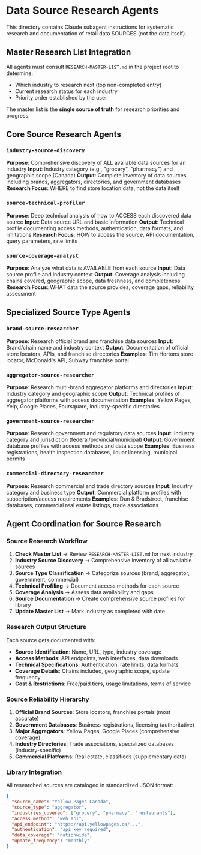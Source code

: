 # Data Source Research Agents

This directory contains Claude subagent instructions for systematic research and documentation of retail data SOURCES (not the data itself).

## Master Research List Integration

All agents must consult `RESEARCH-MASTER-LIST.md` in the project root to determine:
- Which industry to research next (top non-completed entry)
- Current research status for each industry
- Priority order established by the user

The master list is the **single source of truth** for research priorities and progress.

## Core Source Research Agents

### `industry-source-discovery`
**Purpose**: Comprehensive discovery of ALL available data sources for an industry
**Input**: Industry category (e.g., "grocery", "pharmacy") and geographic scope (Canada)
**Output**: Complete inventory of data sources including brands, aggregators, directories, and government databases
**Research Focus**: WHERE to find store location data, not the data itself

### `source-technical-profiler`
**Purpose**: Deep technical analysis of how to ACCESS each discovered data source
**Input**: Data source URL and basic information
**Output**: Technical profile documenting access methods, authentication, data formats, and limitations
**Research Focus**: HOW to access the source, API documentation, query parameters, rate limits

### `source-coverage-analyst`
**Purpose**: Analyze what data is AVAILABLE from each source
**Input**: Data source profile and industry context
**Output**: Coverage analysis including chains covered, geographic scope, data freshness, and completeness
**Research Focus**: WHAT data the source provides, coverage gaps, reliability assessment

## Specialized Source Type Agents

### `brand-source-researcher`
**Purpose**: Research official brand and franchise data sources
**Input**: Brand/chain name and industry context
**Output**: Documentation of official store locators, APIs, and franchise directories
**Examples**: Tim Hortons store locator, McDonald's API, Subway franchise portal

### `aggregator-source-researcher`
**Purpose**: Research multi-brand aggregator platforms and directories
**Input**: Industry category and geographic scope
**Output**: Technical profiles of aggregator platforms with access documentation
**Examples**: Yellow Pages, Yelp, Google Places, Foursquare, industry-specific directories

### `government-source-researcher`
**Purpose**: Research government and regulatory data sources
**Input**: Industry category and jurisdiction (federal/provincial/municipal)
**Output**: Government database profiles with access methods and data scope
**Examples**: Business registrations, health inspection databases, liquor licensing, municipal permits

### `commercial-directory-researcher`
**Purpose**: Research commercial and trade directory sources
**Input**: Industry category and business type
**Output**: Commercial platform profiles with subscription/access requirements
**Examples**: Dun & Bradstreet, franchise databases, commercial real estate listings, trade associations

## Agent Coordination for Source Research

### Source Research Workflow
1. **Check Master List** → Review `RESEARCH-MASTER-LIST.md` for next industry
2. **Industry Source Discovery** → Comprehensive inventory of all available sources
3. **Source Type Classification** → Categorize sources (brand, aggregator, government, commercial)
4. **Technical Profiling** → Document access methods for each source
5. **Coverage Analysis** → Assess data availability and gaps
6. **Source Documentation** → Create comprehensive source profiles for library
7. **Update Master List** → Mark industry as completed with date

### Research Output Structure
Each source gets documented with:
- **Source Identification**: Name, URL, type, industry coverage
- **Access Methods**: API endpoints, web interfaces, data downloads
- **Technical Specifications**: Authentication, rate limits, data formats
- **Coverage Details**: Chains included, geographic scope, update frequency
- **Cost & Restrictions**: Free/paid tiers, usage limitations, terms of service

### Source Reliability Hierarchy
1. **Official Brand Sources**: Store locators, franchise portals (most accurate)
2. **Government Databases**: Business registrations, licensing (authoritative)
3. **Major Aggregators**: Yellow Pages, Google Places (comprehensive coverage)
4. **Industry Directories**: Trade associations, specialized databases (industry-specific)
5. **Commercial Platforms**: Real estate, classifieds (supplementary data)

### Library Integration
All researched sources are cataloged in standardized JSON format:
```json
{
  "source_name": "Yellow Pages Canada",
  "source_type": "aggregator",
  "industries_covered": ["grocery", "pharmacy", "restaurants"],
  "access_method": "web_api",
  "api_endpoint": "https://api.yellowpages.ca/...",
  "authentication": "api_key_required",
  "data_coverage": "nationwide",
  "update_frequency": "monthly"
}
```